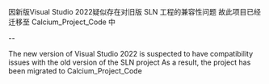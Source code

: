 因新版Visual Studio 2022疑似存在对旧版 SLN 工程的兼容性问题
故此项目已经迁移至 Calcium_Project_Code 中

--

The new version of Visual Studio 2022 is suspected to have compatibility issues with the old version of the SLN project
As a result, the project has been migrated to Calcium_Project_Code
